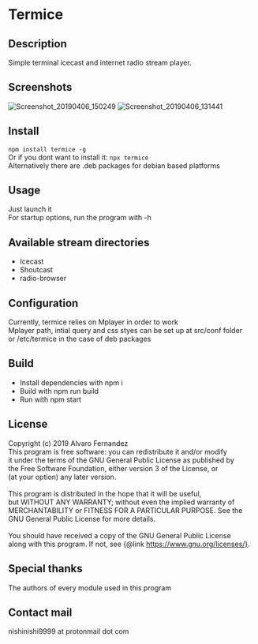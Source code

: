 # Termice

## Description
Simple terminal icecast and internet radio stream player.

## Screenshots

![Screenshot_20190406_150249](https://user-images.githubusercontent.com/14959143/55671226-5020e480-587d-11e9-90be-a090ef096d98.png)
![Screenshot_20190406_131441](https://user-images.githubusercontent.com/14959143/55670094-92432980-586f-11e9-883d-2ba5629d73c3.png)

## Install
`npm install termice -g`<br>
Or if you dont want to install it: `npx termice`
<br>Alternatively there are .deb packages for debian based platforms

## Usage
Just launch it
<br>For startup options, run the program with -h

## Available stream directories
- Icecast
- Shoutcast
- radio-browser

## Configuration
Currently, termice relies on Mplayer in order to work
<br>Mplayer path, intial query and css styes can be set up at src/conf folder
<br>or /etc/termice in the case of deb packages

## Build
- Install dependencies with npm i
- Build with npm run build
- Run with npm start

## License
Copyright (c) 2019 Alvaro Fernandez
<br>This program is free software: you can redistribute it and/or modify
<br>it under the terms of the GNU General Public License as published by
<br>the Free Software Foundation, either version 3 of the License, or
<br>(at your option) any later version.
<br>
<br>This program is distributed in the hope that it will be useful,
<br>but WITHOUT ANY WARRANTY; without even the implied warranty of
<br>MERCHANTABILITY or FITNESS FOR A PARTICULAR PURPOSE.  See the
<br>GNU General Public License for more details.
<br>
<br>You should have received a copy of the GNU General Public License
<br>along with this program.  If not, see {@link https://www.gnu.org/licenses/}.

## Special thanks
The authors of every module used in this program

## Contact mail
nishinishi9999 at protonmail dot com
